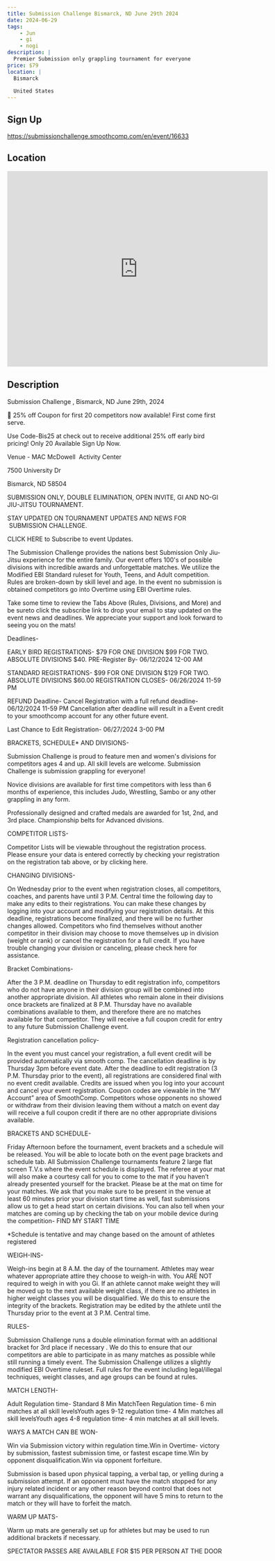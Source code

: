```yaml
---
title: Submission Challenge Bismarck, ND June 29th 2024
date: 2024-06-29
tags:
    - Jun
    - gi 
    - nogi 
description: |
  Premier Submission only grappling tournament for everyone
price: $79
location: |
  Bismarck
  
  United States
---
```

## Sign Up
https://submissionchallenge.smoothcomp.com/en/event/16633

## Location
<iframe src="https://www.google.com/maps/embed?pb=!1m18!1m12!1m3!1d12345.6789!2d-100.7526331!3d46.7280100!2m3!1f0!2f0!3f0!3m2!1i1024!2i768!4f13.1!3m3!1m2!1s0x0%3A0x0!2z46.7280100!5e0!3m2!1sen!2sus!4v1234567890" width="600" height="450" style="border:0;" allowfullscreen="" loading="lazy"></iframe>

## Description
Submission Challenge , Bismarck, ND June 29th, 2024


🚨 25% off Coupon for first 20 competitors now available! First come first serve.


Use Code-Bis25 at check out to receive additional 25% off early bird pricing! Only 20 Available Sign Up Now. 


Venue - MAC McDowell  Activity Center


7500 University Dr


Bismarck, ND 58504


SUBMISSION ONLY, DOUBLE ELIMINATION, OPEN INVITE, GI AND NO-GI JIU-JITSU TOURNAMENT. 


STAY UPDATED ON TOURNAMENT UPDATES AND NEWS FOR  SUBMISSION CHALLENGE.


CLICK HERE to Subscribe to event Updates.


The Submission Challenge provides the nations best Submission Only Jiu-Jitsu experience for the entire family. Our event offers 100's of possible divisions with incredible awards and unforgettable matches. We utilize the Modified EBI Standard ruleset for Youth, Teens, and Adult competition. Rules are broken-down by skill level and age. In the event no submission is obtained competitors go into Overtime using EBI Overtime rules. 


Take some time to review the Tabs Above (Rules, Divisions, and More) and  be sureto click the subscribe link to drop your email to stay updated on the event news and deadlines. We appreciate your support and look forward to seeing you on the mats! 


Deadlines-


EARLY BIRD REGISTRATIONS- $79 FOR ONE DIVISION $99 FOR TWO. ABSOLUTE DIVISIONS $40. PRE-Register By- 06/12/2024 12-00 AM


STANDARD REGISTRATIONS- $99 FOR ONE DIVISION $129 FOR TWO. ABSOLUTE DIVISIONS $60.00 REGISTRATION CLOSES- 06/26/2024 11-59 PM


REFUND Deadline- Cancel Registration with a full refund deadline- 06/12/2024 11-59 PM Cancellation after deadline will result in a Event credit to your smoothcomp account for any other future event. 


Last Chance to Edit Registration- 06/27/2024 3-00 PM


BRACKETS, SCHEDULE* AND DIVISIONS-


Submission Challenge is proud to feature men and women's divisions for competitors ages 4 and up. All skill levels are welcome. Submission Challenge is submission grappling for everyone!


Novice divisions are available for first time competitors with less than 6 months of experience, this includes Judo, Wrestling, Sambo or any other grappling in any form.


Professionally designed and crafted medals are awarded for 1st, 2nd, and 3rd place. Championship belts for Advanced divisions.


COMPETITOR LISTS-


Competitor Lists will be viewable throughout the registration process. Please ensure your data is entered correctly by checking your registration on the registration tab above, or by clicking here.


CHANGING DIVISIONS-


On Wednesday prior to the event when registration closes, all competitors, coaches, and parents have until 3 P.M. Central time the following day to make any edits to their registrations. You can make these changes by logging into your account and modifying your registration details. At this deadline, registrations become finalized, and there will be no further changes allowed. Competitors who find themselves without another competitor in their division may choose to move themselves up in division (weight or rank) or cancel the registration for a full credit. If you have trouble changing your division or canceling, please check here for assistance.


Bracket Combinations-


After the 3 P.M. deadline on Thursday to edit registration info, competitors who do not have anyone in their division group will be combined into another appropriate division. All athletes who remain alone in their divisions once brackets are finalized at 8 P.M. Thursday have no available combinations available to them, and therefore there are no matches available for that competitor. They will receive a full coupon credit for entry to any future Submission Challenge event.


Registration cancellation policy-


In the event you must cancel your registration, a full event credit will be provided automatically via smooth comp. The cancellation deadline is by Thursday 3pm before event date. After the deadline to edit registration (3 P.M. Thursday prior to the event), all registrations are considered final with no event credit available. Credits are issued when you log into your account and cancel your event registration. Coupon codes are viewable in the “MY Account” area of SmoothComp. Competitors whose opponents no showed or withdraw from their division leaving them without a match on event day will receive a full coupon credit if there are no other appropriate divisions available.


BRACKETS AND SCHEDULE-


Friday Afternoon before the tournament, event brackets and a schedule will be released. You will be able to locate both on the event page brackets and schedule tab. All Submission Challenge tournaments feature 2 large flat screen T.V.s where the event schedule is displayed. The referee at your mat will also make a courtesy call for you to come to the mat if you haven’t already presented yourself for the bracket. Please be at the mat on time for your matches. We ask that you make sure to be present in the venue at least 60 minutes prior your division start time as well, fast submissions allow us to get a head start on certain divisions. You can also tell when your matches are coming up by checking the tab on your mobile device during the competition- FIND MY START TIME


*Schedule is tentative and may change based on the amount of athletes registered


WEIGH-INS-


Weigh-ins begin at 8 A.M. the day of the tournament. Athletes may wear whatever appropriate attire they choose to weigh-in with. You ARE NOT required to weigh in with you Gi. If an athlete cannot make weight they will be moved up to the next available weight class, if there are no athletes in higher weight classes you will be disqualified. We do this to ensure the integrity of the brackets. Registration may be edited by the athlete until the Thursday prior to the event at 3 P.M. Central time.


RULES-


Submission Challenge runs a double elimination format with an additional bracket for 3rd place if necessary . We do this to ensure that our competitors are able to participate in as many matches as possible while still running a timely event. The Submission Challenge utilizes a slightly modified EBI Overtime ruleset. Full rules for the event including legal/illegal techniques, weight classes, and age groups can be found at rules.


MATCH LENGTH-


Adult Regulation time- Standard 8 Min MatchTeen Regulation time- 6 min matches at all skill levelsYouth ages 9-12 regulation time- 4 Min matches all skill levelsYouth ages 4-8 regulation time- 4 min matches at all skill levels.


WAYS A MATCH CAN BE WON-


Win via Submission victory within regulation time.Win in Overtime- victory by submission, fastest submission time, or fastest escape time.Win by opponent disqualification.Win via opponent forfeiture.


Submission is based upon physical tapping, a verbal tap, or yelling during a submission attempt. If an opponent must have the match stopped for any injury related incident or any other reason beyond control that does not warrant any disqualifications, the opponent will have 5 mins to return to the match or they will have to forfeit the match.


WARM UP MATS-


Warm up mats are generally set up for athletes but may be used to run additional brackets if necessary.


SPECTATOR PASSES ARE AVAILABLE FOR $15 PER PERSON AT THE DOOR